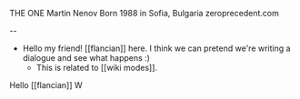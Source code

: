 THE ONE
Martin Nenov
Born 1988 in Sofia, Bulgaria
zeroprecedent.com

--
- Hello my friend! [[flancian]] here. I think we can pretend we're writing a dialogue and see what happens :)
    - This is related to [[wiki modes]].


Hello [[flancian]] W